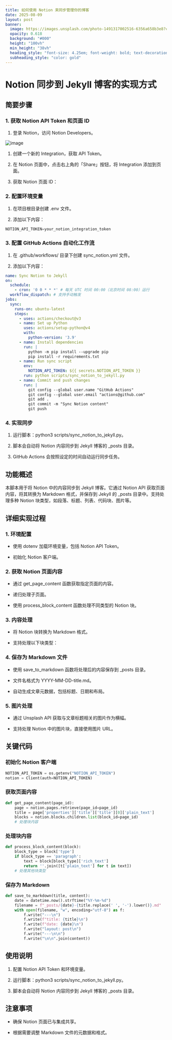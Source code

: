 ```yaml
---
title: 如何使用 Notion 来同步管理你的博客
date: 2025-08-09
layout: post
banner:
  image: https://images.unsplash.com/photo-1491317002516-6356a658b3e8?crop=entropy&cs=tinysrgb&fit=max&fm=jpg&ixid=M3w2OTIwMzJ8MHwxfHJhbmRvbXx8fHx8fHx8fDE3NTQ3MjgwNjR8&ixlib=rb-4.1.0&q=80&w=1080
  opacity: 0.618
  background: "#000"
  height: "100vh"
  min_height: "38vh"
  heading_style: "font-size: 4.25em; font-weight: bold; text-decoration: underline"
  subheading_style: "color: gold"
---
```


# Notion 同步到 Jekyll 博客的实现方式

## 简要步骤

### 1. 获取 Notion API Token 和页面 ID

1. 登录 Notion，访问 Notion Developers。

![image](https://prod-files-secure.s3.us-west-2.amazonaws.com/a7a0cc5a-89b9-4cda-8686-1fba0ca52f40/d19c1afe-dea5-4312-9333-786b0ba83054/image.png?X-Amz-Algorithm=AWS4-HMAC-SHA256&X-Amz-Content-Sha256=UNSIGNED-PAYLOAD&X-Amz-Credential=ASIAZI2LB4662YOHMJN5%2F20250809%2Fus-west-2%2Fs3%2Faws4_request&X-Amz-Date=20250809T082744Z&X-Amz-Expires=3600&X-Amz-Security-Token=IQoJb3JpZ2luX2VjEH4aCXVzLXdlc3QtMiJIMEYCIQChhgdyNl%2Fw0wciI6zTREauAPtz8AYFJNiXSeTXOwCDEAIhALefO4d6mFz7kLN0bQomnxHQO4knfv1G4iqvQvfq3JG0KogECLf%2F%2F%2F%2F%2F%2F%2F%2F%2F%2FwEQABoMNjM3NDIzMTgzODA1IgymqZ6zHRm09%2Fgp1Ysq3AMYpuP1O25NUfi%2BQLusxfnO5FmgloN%2FfiZ8t6MT5mxXCtCPwTsaIZIjlOT4sZN7gM8nK%2BqL%2FZaoDgvjqAeaONziWV0FmxGU8zXNdITcoNji%2FJ9DmIdowRynHYiYN2iuIXgkDXd3C74ZkIAH8EUcNcPGPcP4RdUhWYUglqU4qqXTYmdKo%2FgnAUf5x8FUd3y7p5%2FieBpmp%2Fw22lw7EnmHosbomJvIrFHO2fUzTu6zDAlifUa9fGwsqPRpy1OswBJmKbV%2FR1gUfNRjVGlWphYjz%2BPxP%2BUhlubW8y2oqLuFDq%2F83W5WVgUdpKvPvCPE%2BCk8ufDkAkDuoQeZWoaenqnmfk85By1RXp7bTzaDTPsgkGGOcLzdwMHHHyBT6bxbgoBMH04TmUJfAljOMQ7sdo68sGhaq9bYANxCBZnO%2FnFvqp0PZPw0Awraw%2B42ugoMF1Atp7eyVd9zfHhZIyqy487adm3FKj8Wg57mNLYqzDCiuXJqJsER6St5EonvcXMBoZJ62l6RJkHFjs0ZTVsEsTXLONncxry1fVd6KgQLxG%2B2u0obSMJG4L3Z%2FZUMtjdoNbimGUCS%2BXOSPofo1Cdob5fLJtmy6OJfWR7N4%2BChIUEj9iCr8Es%2B%2BaDmwAJG0pbqkTDGxNvEBjqkAV3irIHtv%2B7o7bz1A60cXDJswE%2BnucHaC3ywGvmASmej%2BpxHrPvc4Qfu7v1yXUDwS8vh3P6HX33N6VT%2Buam50nTeHkiL7RW1l1swayVzENgjlNLKdv8r73Ednwg6FGFb92BddMbaGbi32xr2rT3kWUrCdRCO%2Bygeg0UNxUYKGPeiKGBViSinuuAm%2Fnp%2BWPjhimlFjskzICG6mbgF%2B%2BjL%2F%2FgmeQLw&X-Amz-Signature=73885420cce2dd7f19737ea944521c3ce345a18602d8fb9902e6e1d198dfc1d9&X-Amz-SignedHeaders=host&x-amz-checksum-mode=ENABLED&x-id=GetObject)

1. 创建一个新的 Integration，获取 API Token。

1. 在 Notion 页面中，点击右上角的「Share」按钮，将 Integration 添加到页面。

1. 获取 Notion 页面 ID：


### 2. 配置环境变量

1. 在项目根目录创建 .env 文件。

1. 添加以下内容：

```javascript
NOTION_API_TOKEN=your_notion_integration_token
```

### 3. 配置 GitHub Actions 自动化工作流

1. 在 .github/workflows/ 目录下创建 sync_notion.yml 文件。

1. 添加以下内容：

```yaml
name: Sync Notion to Jekyll
on:
  schedule:
    - cron: '0 0 * * *' # 每天 UTC 时间 00:00（北京时间 08:00）运行
  workflow_dispatch: # 支持手动触发
jobs:
  sync:
    runs-on: ubuntu-latest
    steps:
      - uses: actions/checkout@v3
      - name: Set up Python
        uses: actions/setup-python@v4
        with:
          python-version: '3.9'
      - name: Install dependencies
        run: |
          python -m pip install --upgrade pip
          pip install -r requirements.txt
      - name: Run sync script
        env:
          NOTION_API_TOKEN: ${{ secrets.NOTION_API_TOKEN }}
        run: python scripts/sync_notion_to_jekyll.py
      - name: Commit and push changes
        run: |
          git config --global user.name "GitHub Actions"
          git config --global user.email "actions@github.com"
          git add .
          git commit -m "Sync Notion content"
          git push
```

### 4. 实现同步

1. 运行脚本：python3 scripts/sync_notion_to_jekyll.py。

1. 脚本会自动将 Notion 内容同步到 Jekyll 博客的 _posts 目录。

1. GitHub Actions 会按照设定的时间自动运行同步任务。

## 功能概述

本脚本用于将 Notion 中的内容同步到 Jekyll 博客。它通过 Notion API 获取页面内容，将其转换为 Markdown 格式，并保存到 Jekyll 的 _posts 目录中。支持处理多种 Notion 块类型，如段落、标题、列表、代码块、图片等。

## 详细实现过程

### 1. 环境配置

- 使用 dotenv 加载环境变量，包括 Notion API Token。

- 初始化 Notion 客户端。

### 2. 获取 Notion 页面内容

- 通过 get_page_content 函数获取指定页面的内容。

- 递归处理子页面。

- 使用 process_block_content 函数处理不同类型的 Notion 块。

### 3. 内容处理

- 将 Notion 块转换为 Markdown 格式。

- 支持处理以下块类型：


### 4. 保存为 Markdown 文件

- 使用 save_to_markdown 函数将处理后的内容保存到 _posts 目录。

- 文件名格式为 YYYY-MM-DD-title.md。

- 自动生成文章元数据，包括标题、日期和布局。

### 5. 图片处理

- 通过 Unsplash API 获取与文章标题相关的图片作为横幅。

- 支持处理 Notion 中的图片块，直接使用图片 URL。

## 关键代码

### 初始化 Notion 客户端

```python
NOTION_API_TOKEN = os.getenv("NOTION_API_TOKEN")
notion = Client(auth=NOTION_API_TOKEN)
```

### 获取页面内容

```python
def get_page_content(page_id):
    page = notion.pages.retrieve(page_id=page_id)
    title = page['properties']['title']['title'][0]['plain_text']
    blocks = notion.blocks.children.list(block_id=page_id)
    # 处理块内容
```

### 处理块内容

```python
def process_block_content(block):
    block_type = block['type']
    if block_type == 'paragraph':
        text = block[block_type]['rich_text']
        return ''.join([t['plain_text'] for t in text])
    # 处理其他块类型
```

### 保存为 Markdown

```python
def save_to_markdown(title, content):
    date = datetime.now().strftime("%Y-%m-%d")
    filename = f"_posts/{date}-{title.replace(' ', '-').lower()}.md"
    with open(filename, "w", encoding="utf-8") as f:
        f.write("---\n")
        f.write(f"title: {title}\n")
        f.write(f"date: {date}\n")
        f.write("layout: post\n")
        f.write("---\n\n")
        f.write("\n\n".join(content))
```

## 使用说明

1. 配置 Notion API Token 和环境变量。

1. 运行脚本：python3 scripts/sync_notion_to_jekyll.py。

1. 脚本会自动将 Notion 内容同步到 Jekyll 博客的 _posts 目录。

## 注意事项

- 确保 Notion 页面已与集成共享。

- 根据需要调整 Markdown 文件的元数据和格式。